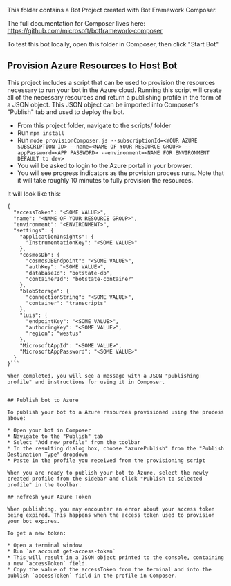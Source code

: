 This folder contains a Bot Project created with Bot Framework Composer.

The full documentation for Composer lives here:
https://github.com/microsoft/botframework-composer

To test this bot locally, open this folder in Composer, then click "Start Bot"

## Provision Azure Resources to Host Bot

This project includes a script that can be used to provision the resources necessary to run your bot in the Azure cloud. Running this script will create all of the necessary resources and return a publishing profile in the form of a JSON object.  This JSON object can be imported into Composer's "Publish" tab and used to deploy the bot.

* From this project folder, navigate to the scripts/ folder
* Run `npm install`
* Run `node provisionComposer.js --subscriptionId=<YOUR AZURE SUBSCRIPTION ID> --name=<NAME OF YOUR RESOURCE GROUP> --appPassword=<APP PASSWORD> --environment=<NAME FOR ENVIRONMENT DEFAULT to dev>`
* You will be asked to login to the Azure portal in your browser.
* You will see progress indicators as the provision process runs. Note that it will take roughly 10 minutes to fully provision the resources.

It will look like this:
```
{
  "accessToken": "<SOME VALUE>",
  "name": "<NAME OF YOUR RESOURCE GROUP>",
  "environment": "<ENVIRONMENT>",
  "settings": {
    "applicationInsights": {
      "InstrumentationKey": "<SOME VALUE>"
    },
    "cosmosDb": {
      "cosmosDBEndpoint": "<SOME VALUE>",
      "authKey": "<SOME VALUE>",
      "databaseId": "botstate-db",
      "containerId": "botstate-container"
    },
    "blobStorage": {
      "connectionString": "<SOME VALUE>",
      "container": "transcripts"
    },
    "luis": {
      "endpointKey": "<SOME VALUE>",
      "authoringKey": "<SOME VALUE>",
      "region": "westus"
    },
    "MicrosoftAppId": "<SOME VALUE>",
    "MicrosoftAppPassword": "<SOME VALUE>"
  }
}```

When completed, you will see a message with a JSON "publishing profile" and instructions for using it in Composer.


## Publish bot to Azure

To publish your bot to a Azure resources provisioned using the process above:

* Open your bot in Composer
* Navigate to the "Publish" tab
* Select "Add new profile" from the toolbar
* In the resulting dialog box, choose "azurePublish" from the "Publish Destination Type" dropdown
* Paste in the profile you received from the provisioning script

When you are ready to publish your bot to Azure, select the newly created profile from the sidebar and click "Publish to selected profile" in the toolbar.

## Refresh your Azure Token

When publishing, you may encounter an error about your access token being expired. This happens when the access token used to provision your bot expires.

To get a new token:

* Open a terminal window
* Run `az account get-access-token`
* This will result in a JSON object printed to the console, containing a new `accessToken` field.
* Copy the value of the accessToken from the terminal and into the publish `accessToken` field in the profile in Composer.
